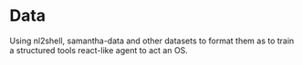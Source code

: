 # Data

Using nl2shell, samantha-data and other datasets to format them as to train a structured tools react-like agent to act an OS.

